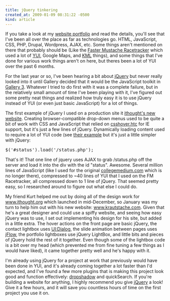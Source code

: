 ```yaml
---
title: jQuery tinkering
created_at: 2009-01-09 08:31:22 -0500
kind: article
---
```

If you take a look at my <a href="/projects/websites.html">website portfolio</a> and read the details, you'll see that I've been all over the place as far as technologies go. HTML, JavaScript, CSS, PHP, Drupal, Wordpress, AJAX, etc.  Some things aren't mentioned on there that probably should be (Like the <a href="http://racetracker.fastermustache.org/">Faster Mustache Racetracker</a> which used a lot of <a href="http://developer.yahoo.com/yui/">YUI</a>, Google Maps, and <a href="http://code.google.com/apis/kml/documentation/">KML</a> things), and some things that I've done for various work things aren't on here, but theres been a lot of YUI over the past 6 months.

For the last year or so, I've been hearing a bit about <a href="http://jquery.com/">jQuery</a> but never really looked into it until Gallery decided that it would be the JavaScript toolkit in <a href="http://gallery.menalto.com/gallery_3_begins">Gallery 3</a>.  Whatever I tried to do first with it was a complete failure, but in the relatively small amount of time I've been playing with it, I've figured out some pretty neat things and realized how truly easy it is to use jQuery instead of YUI (or even just basic JavaScript) for a lot of things.

The first example of jQuery I used on a production site it <a href="http://www.ithought.org/">ithought's new website</a>. Creating browser-compatible drop-down menus used to be quite a bit of work with CSS and JavaScript that relied on <a href="http://www.xs4all.nl/~peterned/csshover.html">csshover.htc</a> for IE support, but it's just a few lines of jQuery. Dynamically loading content used to require a lot of YUI code (see <a href="http://developer.yahoo.com/yui/examples/connection/get.html">their example</a> but it's just a little simpler with jQuery:
<pre>$('#status').load('/status.php');</pre>
That's it!  That one line of jquery uses AJAX to grab /status.php off the server and load it into the div with the id "status". Awesome.  Several million lines of JavaScript (like I used for the original <a href="http://www.collegemedium.com/">collegemedium.com</a> which is no longer there), compressed to ~40 lines of YUI that I used on the FM Racetracker, all compressed down to 1 line of jQuery.  That seemed pretty easy, so I researched around to figure out what else I could do.

My friend Kurt helped me out by doing all of the design work for <a href="http://www.ithought.org/">www.ithought.org</a> which launched in mid-December, so January was my turn to help him out with his new website: <a href="http://www.krautstache.com/">www.krautstache.com</a>. Given that he's a great designer and could use a spiffy website, and seeing how easy jQuery was to use, I set out implementing his design for his site, but added in a little extra.  The hover actions on the front page are basic jQuery, the contact lightbox uses <a href="http://docs.jquery.com/UI/Dialog">UI:Dialog</a>, the slide animation between pages uses <a href="http://www.gimiti.com/kltan/wordpress/?p=46">jFlow</a>, the portfolio lightboxes use jQuery LightBox, and little bits and pieces of jQuery hold the rest of it together.  Even though some of the lightbox code is a bit over my head (which prevented me from fine tuning a few things as I would have liked), it came together pretty well and he's happy with it.

I'm already using jQuery for a project at work that previously would have been done in YUI, and it's already coming together a lot faster than I'd expected, and I've found a few more plugins that is making this project look good and function effectively: <a href="http://eyebulb.com/dropshadow/">dropshadow</a> and quickSearch. If you're building a website for anything, I highly recommend you give <a href="http://jquery.com/">jQuery</a> a look! Give it a few hours, and it will save you countless hours of time on the first project you use it on.
